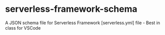 # serverless-framework-schema
A JSON schema file for Serverless Framework [serverless.yml] file - Best in class for VSCode
